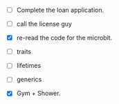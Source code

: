 
- [ ] Complete the loan application.
- [ ] call the license guy
- [x] re-read the code for the microbit.  
- [ ] traits
- [ ] lifetimes
- [ ] generics
- [x] Gym + Shower.



